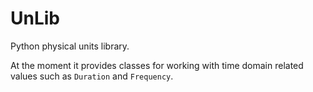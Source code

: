 # UnLib

Python physical units library.

At the moment it provides classes for working with time domain related values such as `Duration` and `Frequency`.
